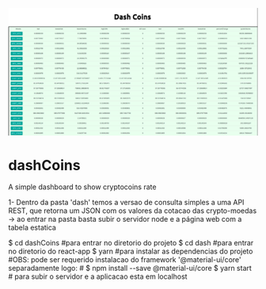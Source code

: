 ![dashCoins](https://github.com/natoliveira/dashCoins/blob/master/DasCoins.png)

# dashCoins
A simple dashboard to show cryptocoins rate

1- Dentro da pasta 'dash' temos a versao de consulta simples a uma API REST, que retorna um JSON com os valores da cotacao das crypto-moedas
	-> ao entrar na pasta basta subir o servidor node e a página web com a tabela estatica

$ cd dashCoins	#para entrar no diretorio do projeto
$ cd dash 	#para entrar no diretorio do react-app
$ yarn		#para instalar as dependencias do projeto 
		#OBS: pode ser requerido instalacao do framework '@material-ui/core' separadamente logo:
		# $ npm install --save @material-ui/core
$ yarn start 	# para subir o servidor e a aplicacao esta em localhost
